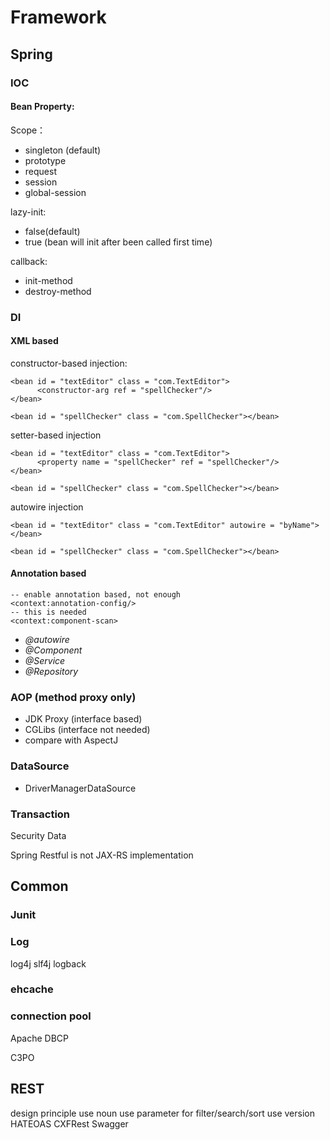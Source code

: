 # Framework

## Spring 

### IOC

#### Bean Property:

Scope：

* singleton \(default\)
* prototype
* request
* session
* global-session

lazy-init: 

* false\(default\)
* true \(bean will init after been called first time\)

callback: 

* init-method
* destroy-method

### DI

#### XML based

constructor-based injection:

```text
<bean id = "textEditor" class = "com.TextEditor">
      <constructor-arg ref = "spellChecker"/>
</bean>

<bean id = "spellChecker" class = "com.SpellChecker"></bean>
```

 setter-based injection

```text
<bean id = "textEditor" class = "com.TextEditor">
      <property name = "spellChecker" ref = "spellChecker"/>
</bean>

<bean id = "spellChecker" class = "com.SpellChecker"></bean>
```

autowire injection

```text
<bean id = "textEditor" class = "com.TextEditor" autowire = "byName">
</bean>

<bean id = "spellChecker" class = "com.SpellChecker"></bean>
```

#### Annotation based

```text
-- enable annotation based, not enough
<context:annotation-config/>
-- this is needed
<context:component-scan>
```

* _@autowire_
* _@Component_
* _@Service_
* _@Repository_

 

### AOP \(method proxy only\)

* JDK Proxy \(interface based\) 
* CGLibs \(interface not needed\)
* compare with AspectJ 

### DataSource 

* DriverManagerDataSource

### Transaction

Security Data 

Spring Restful is not JAX-RS implementation

## Common

### Junit

### Log

log4j slf4j logback 

### ehcache 

### connection pool 

Apache DBCP 

C3PO 

## REST 

design principle use noun use parameter for filter/search/sort use version HATEOAS CXFRest Swagger 

